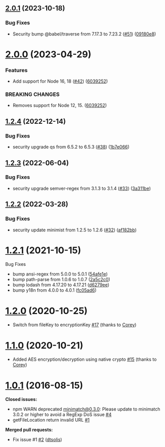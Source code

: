 ## [2.0.1](https://github.com/parse-community/parse-server-fs-adapter/compare/2.0.0...2.0.1) (2023-10-18)


### Bug Fixes

* Security bump @babel/traverse from 7.17.3 to 7.23.2 ([#51](https://github.com/parse-community/parse-server-fs-adapter/issues/51)) ([09180e8](https://github.com/parse-community/parse-server-fs-adapter/commit/09180e88fb10540d0d74a1ff30210d549070fdee))

# [2.0.0](https://github.com/parse-community/parse-server-fs-adapter/compare/1.2.4...2.0.0) (2023-04-29)


### Features

* Add support for Node 16, 18 ([#42](https://github.com/parse-community/parse-server-fs-adapter/issues/42)) ([6039252](https://github.com/parse-community/parse-server-fs-adapter/commit/603925250fb5f32b70087531dac5579591b476bc))


### BREAKING CHANGES

* Removes support for Node 12, 15. ([6039252](6039252))

## [1.2.4](https://github.com/parse-community/parse-server-fs-adapter/compare/1.2.3...1.2.4) (2022-12-14)


### Bug Fixes

* security upgrade qs from 6.5.2 to 6.5.3 ([#38](https://github.com/parse-community/parse-server-fs-adapter/issues/38)) ([1b7e066](https://github.com/parse-community/parse-server-fs-adapter/commit/1b7e06626cb81f32993f28abfdec2195929aceff))

## [1.2.3](https://github.com/parse-community/parse-server-fs-adapter/compare/1.2.2...1.2.3) (2022-06-04)


### Bug Fixes

* security upgrade semver-regex from 3.1.3 to 3.1.4 ([#33](https://github.com/parse-community/parse-server-fs-adapter/issues/33)) ([3a311be](https://github.com/parse-community/parse-server-fs-adapter/commit/3a311bef218604f3db6fe991c5538542a2cf35ef))

## [1.2.2](https://github.com/parse-community/parse-server-fs-adapter/compare/1.2.1...1.2.2) (2022-03-28)


### Bug Fixes

* security update minimist from 1.2.5 to 1.2.6 ([#32](https://github.com/parse-community/parse-server-fs-adapter/issues/32)) ([af182bb](https://github.com/parse-community/parse-server-fs-adapter/commit/af182bb3ee8e84716464dd384ea7145b99faef49))

# [1.2.1](https://github.com/parse-server-modules/parse-server-fs-adapter/tree/1.2.1) (2021-10-15)

Bug Fixes
- bump ansi-regex from 5.0.0 to 5.0.1 ([54afe1e](https://github.com/mtrezza/parse-server-fs-adapter/commit/54afe1e97038d8d40509b1d4064e211db1111efb))
- bump path-parse from 1.0.6 to 1.0.7 ([2a5c2c0](https://github.com/mtrezza/parse-server-fs-adapter/commit/2a5c2c05cadd6d06110262ac6b57df0ea8c758a3))
- bump lodash from 4.17.20 to 4.17.21 ([d6279ee](https://github.com/mtrezza/parse-server-fs-adapter/commit/d6279ee7e0d05613b2530af47ca1647744274928))
- bump y18n from 4.0.0 to 4.0.1 ([fc05ad6](https://github.com/mtrezza/parse-server-fs-adapter/commit/fc05ad6cd3c3b72d395fa57cb745cb486ba2e4c9))

# [1.2.0](https://github.com/parse-server-modules/parse-server-fs-adapter/tree/1.2.0) (2020-10-25)

- Switch from fileKey to encryptionKey [\#17](https://github.com/parse-community/parse-server-fs-adapter/pull/17) (thanks to [Corey](https://github.com/cbaker6))

# [1.1.0](https://github.com/parse-server-modules/parse-server-fs-adapter/tree/1.1.0) (2020-10-21)

- Added AES encryption/decryption using native crypto [\#15](https://github.com/parse-community/parse-server-fs-adapter/pull/15) (thanks to [Corey](https://github.com/cbaker6))

# [1.0.1](https://github.com/parse-server-modules/parse-server-fs-adapter/tree/1.0.1) (2016-08-15)
**Closed issues:**

- npm WARN deprecated minimatch@0.3.0: Please update to minimatch 3.0.2 or higher to avoid a RegExp DoS issue [\#4](https://github.com/parse-server-modules/parse-server-fs-adapter/issues/4)
- getFileLocation return invalid URL [\#1](https://github.com/parse-server-modules/parse-server-fs-adapter/issues/1)

**Merged pull requests:**

- Fix issue \#1 [\#2](https://github.com/parse-server-modules/parse-server-fs-adapter/pull/2) ([dtsolis](https://github.com/dtsolis))
